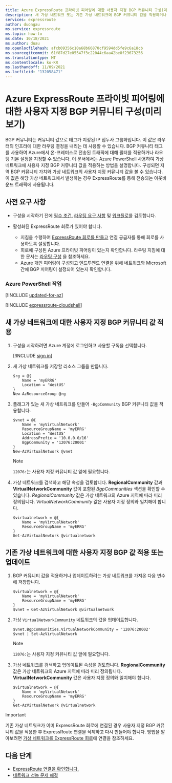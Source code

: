 ```yaml
---
title: Azure ExpressRoute 프라이빗 피어링에 대한 사용자 지정 BGP 커뮤니티 구성(미리 보기)
description: 새 가상 네트워크 또는 기존 가상 네트워크에 BGP 커뮤니티 값을 적용하거나 업데이트하는 방법을 알아봅니다.
services: expressroute
author: duongau
ms.service: expressroute
ms.topic: how-to
ms.date: 10/18/2021
ms.author: duau
ms.openlocfilehash: afcb09356c10a68b66870cf9594dd5fe9c6a18cb
ms.sourcegitcommit: 61f87d27e05547f3c22044c6aa42be8f23673256
ms.translationtype: MT
ms.contentlocale: ko-KR
ms.lasthandoff: 11/09/2021
ms.locfileid: "132058471"
---
```

# <a name="configure-custom-bgp-communities-for-azure-expressroute-private-peering-preview"></a>Azure ExpressRoute 프라이빗 피어링에 대한 사용자 지정 BGP 커뮤니티 구성(미리 보기)

BGP 커뮤니티는 커뮤니티 값으로 태그가 지정된 IP 접두사 그룹화입니다. 이 값은 라우터의 인프라에 대한 라우팅 결정을 내리는 데 사용할 수 있습니다. BGP 커뮤니티 태그를 사용하여 Azure에서 온-프레미스로 전송된 트래픽에 대해 필터를 적용하거나 라우팅 기본 설정을 지정할 수 있습니다. 이 문서에서는 Azure PowerShell 사용하여 가상 네트워크에 사용자 지정 BGP 커뮤니티 값을 적용하는 방법을 설명합니다. 구성되면 지역 BGP 커뮤니티 가치와 가상 네트워크의 사용자 지정 커뮤니티 값을 볼 수 있습니다. 이 값은 해당 가상 네트워크에서 발생하는 경우 ExpressRoute를 통해 전송되는 아웃바운드 트래픽에 사용됩니다.

## <a name="prerequisites"></a>사전 요구 사항

* 구성을 시작하기 전에 [필수 조건](expressroute-prerequisites.md), [라우팅 요구 사항](expressroute-routing.md) 및 [워크플로](expressroute-workflows.md)를 검토합니다.

* 활성화된 ExpressRoute 회로가 있어야 합니다. 
  * 지침을 수행하여 [ExpressRoute 회로를 만들고](expressroute-howto-circuit-arm.md) 연결 공급자를 통해 회로를 사용하도록 설정합니다. 
  * 회로에 구성된 Azure 프라이빗 피어링이 있는지 확인합니다. 라우팅 지침에 대한 문서는 [라우팅 구성](expressroute-howto-routing-arm.md) 을 참조하세요. 
  * Azure 개인 피어링이 구성되고 엔드투엔드 연결을 위해 네트워크와 Microsoft 간에 BGP 피어링이 설정되어 있는지 확인합니다.
  
### <a name="working-with-azure-powershell"></a>Azure PowerShell 작업

[!INCLUDE [updated-for-az](../../includes/hybrid-az-ps.md)]

[!INCLUDE [expressroute-cloudshell](../../includes/expressroute-cloudshell-powershell-about.md)]

## <a name="apply-a-custom-bgp-community-value-for-a-new-virtual-network"></a>새 가상 네트워크에 대한 사용자 지정 BGP 커뮤니티 값 적용

1. 구성을 시작하려면 Azure 계정에 로그인하고 사용할 구독을 선택합니다.

   [!INCLUDE [sign in](../../includes/expressroute-cloud-shell-connect.md)]

1. 새 가상 네트워크를 저장할 리소스 그룹을 만듭니다.

    ```azurepowershell-interactive
    $rg = @{
        Name = 'myERRG'
        Location = 'WestUS'
    }
    New-AzResourceGroup @rg
    ```

1. 플래그가 있는 새 가상 네트워크를 만들어 `-BgpCommunity` BGP 커뮤니티 값을 적용합니다.

    ```azurepowershell-interactive
    $vnet = @{
        Name = 'myVirtualNetwork'
        ResourceGroupName = 'myERRG'
        Location = 'WestUS'
        AddressPrefix = '10.0.0.0/16'
        BgpCommunity = '12076:20001'    
    }
    New-AzVirtualNetwork @vnet
    ```
    
    > [!NOTE]
    > `12076:`는 사용자 지정 커뮤니티 값 앞에 필요합니다.
    >

1. 가상 네트워크를 검색하고 해당 속성을 검토합니다. **RegionalCommunity** 값과 **VirtualNetworkCommunity** 값이 포함된 *BgpCommunities* 섹션을 확인할 수 있습니다. *RegionalCommunity* 값은 가상 네트워크의 Azure 지역에 따라 미리 정의됩니다. *VirtualNetworkCommunity* 값은 사용자 지정 정의와 일치해야 합니다.

    ```azurepowershell-interactive
    $virtualnetwork = @{
        Name = 'myVirtualNetwork'
        ResourceGroupName = 'myERRG'
    } 
    Get-AzVirtualNewtork @virtualnetwork
    ```

## <a name="applying-or-updating-the-custom-bgp-value-for-an-existing-virtual-network"></a>기존 가상 네트워크에 대한 사용자 지정 BGP 값 적용 또는 업데이트

1. BGP 커뮤니티 값을 적용하거나 업데이트하려는 가상 네트워크를 가져온 다음 변수에 저장합니다.

    ```azurepowershell-interactive
    $virtualnetwork = @{
        Name = 'myVirtualNetwork'
        ResourceGroupName = 'myERRG'
    } 
    $vnet = Get-AzVirtualNetwork @virtualnetwork
    ```

1. 가상 `VirtualNetworkCommunity` 네트워크의 값을 업데이트합니다.

    ```azurepowershell-interactive
    $vnet.BgpCommunities.VirtualNetworkCommunity = '12076:20002'
    $vnet | Set-AzVirtualNetwork
    ```

    > [!NOTE]
    > `12076:`는 사용자 지정 커뮤니티 값 앞에 필요합니다.
    >

1. 가상 네트워크를 검색하고 업데이트된 속성을 검토합니다. **RegionalCommunity** 값은 가상 네트워크의 Azure 지역에 따라 미리 정의됩니다. **VirtualNetworkCommunity** 값은 사용자 지정 정의와 일치해야 합니다.

    ```azurepowershell-interactive
    $virtualnetwork = @{
        Name = 'myVirtualNetwork'
        ResourceGroupName = 'myERRG'
    } 
    Get-AzVirtualNetwork @virtualnetwork
    ```

> [!IMPORTANT]
>  기존 가상 네트워크가 이미 ExpressRoute 회로에 연결된 경우 사용자 지정 BGP 커뮤니티 값을 적용한 후 ExpressRoute 연결을 삭제하고 다시 만들어야 합니다. 방법을 알아보려면 [가상 네트워크를 ExpressRoute 회로](expressroute-howto-linkvnet-arm.md)에 연결을 참조하세요.
>

## <a name="next-steps"></a>다음 단계

- [ExpressRoute 연결을 확인합니다.](expressroute-troubleshooting-expressroute-overview.md)
- [네트워크 성능 문제 해결](expressroute-troubleshooting-network-performance.md)
